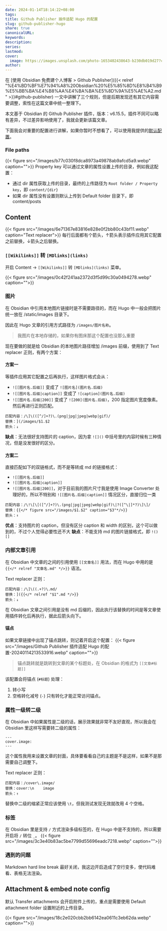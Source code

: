 ```yaml
---
date: 2024-01-14T18:14:22+08:00
tags: 
title: Github Publisher 插件适配 Hugo 的配置
slug: github-publisher-hugo
share: true
canonicalURL: 
keywords: 
description: 
series: 
lastmod: 
cover:
  image: https://images.unsplash.com/photo-1653402438643-b230db019d27?crop=entropy&cs=tinysrgb&fit=max&fm=jpg&ixid=M3wzNjAwOTd8MHwxfHNlYXJjaHw0NHx8aHVnb3xlbnwwfDB8fHwxNzA1MjI3MjkzfDA&ixlib=rb-4.0.3&q=80&w=400
author: 
---
```


在 [使用 Obsidian 免费建个人博客 > Github Publisher]({{< relref "%E4%BD%BF%E7%94%A8%20Obsidian%20%E5%85%8D%E8%B4%B9%E5%BB%BA%E4%B8%AA%E4%BA%BA%E5%8D%9A%E5%AE%A2.md" >}}#github-publisher) 一文中讲解了三个规则，但是后期发现还有其它内容需要调整，索性在这篇文章中统一整理下。

本文基于 Obsidian 的 Github Publisher 插件，版本：v6.15.5，插件不同可以略有差异，不过差异影响使用了，我就会更新该篇文章。

下面我会对重要的配置进行讲解，如果你暂时不想看了，可以使用我提供的[默认配置](https://github.com/miaogaolin/obsidian-github-publisher-hugo)。

### File paths
{{< figure src="/images/b77c030f8dca8973a49878ab9afcd5a9.webp" caption="">}}
Property key 可以通过文章的属性设置上传的目录，例如我这配置：  
- 通过 dir 属性获取上传的目录，最终的上传路径为 `Root folder / Property key`，即 `content/{dir}`
- 如果 dir 属性没有设置则默认上传到 Default folder 目录下，即 content/posts  



## Content

{{< figure src="/images/6e71367e83816e828e0f2bb80c43bf11.webp" caption="Text replacer">}}
每行后面都有个箭头，↑箭头表示插件应用其它配置之前替换，↓箭头之后替换。
### `[[Wikilinks]]` 转 `[MDlinks](links)`
开启 Content -> `[[Wikilinks]]` 转 `[MDlinks](links)` 菜单。

{{< figure src="/images/0c42f241aa2372d3f5d99c30a0494278.webp" caption="">}}

### 图片
在 Obsidian 中引用本地图片链接时是不需要路径的，而在 Hugo 中一般会把图片统一放在 /static/images 目录下。

因此在 Hugo 文章的引用方式路径为 `/images/图片名称`。

> 我图片在本地存储的，如果你有图床那这个配置也没那么重要

现在要做的就是给 Obsidian 的本地图片路径增加 /images 前缀，使用到了 Text replacer 正则，有两个方案：

#### 方案一
等插件应用其它配置之后再执行，这样图片格式会从：
- `![[图片名.后缀]]` 变成了 `![图片名](图片名.后缀)`
- `![[图片名.后缀|caption]]` 变成了 `![caption](图片名.后缀)`
- `![[图片名.后缀|200]]` 变成了 `![200](图片名.后缀)`，200 指定图片宽度像素。
然后再进行正则匹配。

```
匹配内容：/\]\(([^/]+?)\.(png|jpg|jpeg|webp|gif)/
替换：](/images/$1.$2
箭头：↓
```


**缺点**：无法很好支持图片的 caption，因为拿 `![]()` 中括号里的内容时候有三种情况，但是没发很好的区分。
#### 方案二
直接匹配如下的双链格式，而不是等转成 md 的链接格式：
- `![[图片名.后缀]]`
- `![[图片名.后缀|caption]]`
- `![[图片名.后缀|200]]`，对于目前我的图片尺寸我是使用 Image Converter 处理好的，所以不特别和 `![[图片名.后缀|caption]]` 情况区分，直接归位一类

```
匹配内容：/\!\[\[([^/]+?)\.(png|jpg|jpeg|webp|gif)\|?([^\|]*?)\]\]/
替换：{{</* figure src="/images/$1.$2" caption="$3"*/>}}
箭头：↑
```
**优点**：支持图片的 caption，但没有区分 caption 和 width 的区别，这个可以做到的，不过个人觉得必要性还不大
**缺点**：不能支持 md 的图片链接格式，即 `!()[]`
### 内部文章引用
在 Obsidian 中文章的之间的引用使用 `[[文章名]]` 用法，而在 Hugo 中用的是 `{{</* relref "文章名.md" */>}}` 语法。

Text replacer 正则：
```
匹配内容：/\]\((.+?)\.md/
替换：]({{</* relref "$1".md */>}}
箭头：↓
```

在 Obsidian 文章之间引用是没有 md 后缀的，因此执行该替换的时间是等文章使用插件转化后再执行，据此后箭头向下。

#### 锚点

如果文章链接中出现了锚点跳转，则记着开启这个配置：
{{< figure src="/images/Github Publisher 插件适配 Hugo 的配置-20240114213533916.webp" caption="">}}

> 锚点跳转就是跳转到文章的某个标题处，在 Obsidian 的格式为 `[[文章#标题]]`

该配置会将锚点 (`#标题`) 处理：
1.  转小写
2. 空格转化减号 (`-`)
只有转化才能正常访问锚点。
### 属性一级转二级
在 Obsidian 中如果属性是二级的话，展示效果就非常不友好直观，所以我会在 Obsidian 里这样写需要转二级的属性：
```
---
cover.image: 
---
```
这个属性我用来设置文章的封面，具体要看看自己的主题是不是这样，如果不是那需要自己调整下。

Text replacer 正则：
```
匹配内容：/cover\.image/
替换：cover:\n    image
箭头：↑
```
替换中二级的缩紧正常应该使用 `\t`，但我测试发现无效就改用 4 个空格。

###  标签
在 Obsidian 里是支持 `/` 方式渲染多级标签的，在 Hugo 中是不支持的，所以需要开启将 `/` 转位 `_`。
{{< figure src="/images/3c3e40b83ac5be7799d55696eadc7218.webp" caption="">}}

### 遇到的问题
Markdown hard line break 最好关闭，我这边开启造成了空行变多，使代码难看、表格无法渲染。

## Attachment & embed note config
默认 Transfer attachments 会开启附件上传的，重点是需要使用 Default attachment folder 设置附近的上传目录。

{{< figure src="/images/18c2e020cbb2bb6142ea0611c3eb62da.webp" caption="">}}
